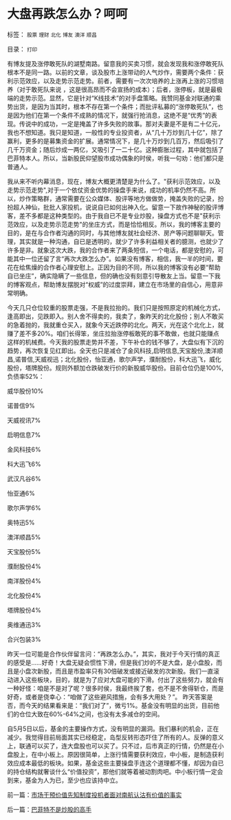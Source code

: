 # 大盘再跌怎么办？呵呵

标签： `股票` `理财` `北化` `博友` `澳洋` `顺昌` 

目录： `打印`

有博友提及涨停敢死队的湖墅南路。留意我的买卖习惯，就会发现我和涨停敢死队根本不是同一路。以前的文章，谈及股市上涨带动的人气炒作，需要两个条件：获利示范效应，以及走势示范走势。前者，需要有一次次培养的上涨再上涨的习惯培养（对于敢死队来说
，这是很高昂而不会宣扬的成本）；后者，涨停板，就是最极端的走势示范。显然，它是针对“K线技术”的对手盘策略。我赞同基金对联通的乘势出货，是因为当其时，根本不存在第一个条件；而批评私募的“涨停敢死队”，也是因为他们在第一个条件不成熟的情况下，就强行抢消息，这绝不是“优秀”的表现。传说中的成功，一定是掩盖了许多失败的故事。那对夫妻是不是有二十亿元，我也不想知道。我只是知道，一般性的专业投资者，从“几十万炒到几十亿”，除了赢利，更多的是募集资金的扩展。通常情况下，是几十万炒到几百万，然后吸引了几千万资金；随后炒成一两亿，又吸引了一二十亿。这种膨胀过程，其中就包括了巴菲特本人。所以，当新股民仰望股市成功偶象的时侯，听我一句劝：他们都只是普通人。



我从来不听内幕消息，现在，博友大概更清楚是为什么了。"获利示范效应，以及走势示范走势",对于一个依仗资金优势的操盘手来说，成功的机率仍然不高。所以，炒作策略群，通常需要在公众媒体、股评等地方做做势，掩盖失败的记录，扮扮超人神仙，批批人家投机，说说自已如何出神入化。留意一下故作神秘的股评博客，差不多都是这种类型的。由于我自已不是专业炒股，操盘方式也不是"获利示范效应，以及走势示范走势"的坐庄方式，而是恰恰相反。所以，我的博客主要的目的，是在与合作者沟通的同时，与其他博友就社会经济、房产等问题聊聊天。管理，其实就是一种沟通，自已是透明的，就少了许多利益相关者的臆测，也就少了许多是非。就象这次大跌，我的合作者来了两条短信，一个电话，都是安慰的，可能其中一位还留了言“再次大跌怎么办”。如果没有博客，相信，我一半的时间，要花在给焦燥的合作者心理安慰上。正因为目的不同，所以我的博客没有必要“帮助自已坐庄”，确实隐瞒了一些信息，但的确也没有刻意引导散友上当。留意一下我的博客观点，帮助博友摆脱对“权威”的过度崇拜，建立在市场里的自信心，用意非常明确。



今天几只仓位较重的股票走强，不是我拉抬的。我们只是按照原定的机械化方式，逢高即出，见跌即入。别人舍不得卖的，我卖了，象昨天的北化股份；别人不敢买的急着抛的，我就重仓买入，就象今天近跌停的北化。两天，光在这个北化上，就赚了差不多20%。咱们长得笨，坐庄拉抬涨停板敢死的事不敢做，也就只能赚点这样的机械费。今天我的股票走势并不差，下午补仓的钱不够了，大盘似有下沉的趋势，再次恢复见红即出。全天也只是减仓了金风科技,启明信息,天宝股份,澳洋顺昌,诺普信,天威视迅；北化股份，怡亚通，歌尔声学，濮耐股份，科大迅飞，威化股份，塔牌股份。规则外额加仓跌破发行价的新股威华股份。目前仓位仍是100%,负债率52%：

威华股份10%

诺普信9%

天威视讯7%

启明信息7%

金风科技6%

科大迅飞6%

武汉凡谷6%

怡亚通6%

歌尔声学6%

奥特迅5%

澳洋顺昌5%

天宝股份5%

濮耐股份4%

南洋股份4%

北化股份4%

塔牌股份4%

奥维通迅3%

合兴包装3%



昨天一位可能是合作伙伴留言问：“再跌怎么办。”，其实，我对于今天行情的真正的感受是……好奇！大盘无疑会惯性下滑，但是我们炒的不是大盘，是小盘股，而且是小盘次新股，而且是市盈率只有30倍破发或接近破发的次新股。我们一直滚动进入这些板块，目的，就是为了应对大盘可能的下滑。付出了这些努力，就会有一种好怪：咱是不是对了呢？很多时侯，我最终挨了套，也不是不舍得斩仓，而是好奇，或者是侥幸心：“咱做了这些避风措施，会有多大用处？”。
昨天答案是否，而今天的结果看来是：“我们对了”，微亏1%。基金没有明显的出货，目前他们的仓位大致在60%-64%之间，也没有太多减仓的空间。



自5月5日以后，基金的主要操作方式，没有明显的漏洞。我们暴利的机会，正在减少。我觉得目前局面其实已经稳定，岛型反转形态吓住了所有的人。反弹的意义上，联通可以买了，连大盘股也可以买了。只不过，后市真正的行情，仍然是在小盘股上，在中小板上。原因很简单，上涨行情需要获利效应，中小板，是制造获利效应成本最低的板块。如果，基金这些主要操盘手连这个道理都不懂，却因为自已的持仓结构就奢谈什么“价值投资”，那他们就等着被动割肉吧。中小板行情一定会到来，基金为人为已，至少也应该持中立。

前一篇：[市场干预价值先知制度投机者面对南航认沽有价值的事实](../../../2008/6/10/市场干预价值先知制度投机者面对南航认沽有价值的事实.md)

后一篇：[巴菲特不是炒股的高手](../../../2008/6/12/巴菲特不是炒股的高手.md)